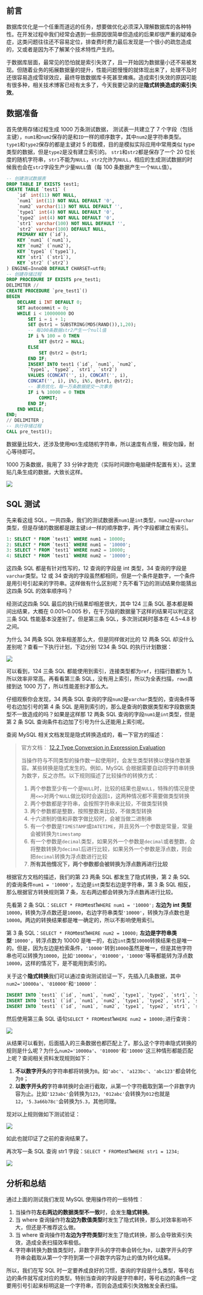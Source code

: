 ## 前言

数据库优化是一个任重而道远的任务，想要做优化必须深入理解数据库的各种特性。在开发过程中我们经常会遇到一些原因很简单但造成的后果却很严重的疑难杂症，这类问题往往还不容易定位，排查费时费力最后发现是一个很小的疏忽造成的，又或者是因为不了解某个技术特性产生的。

于数据库层面，最常见的恐怕就是索引失效了，且一开始因为数据量小还不易被发现。但随着业务的拓展数据量的提升，性能问题慢慢的就体现出来了，处理不及时还很容易造成雪球效应，最终导致数据库卡死甚至瘫痪。造成索引失效的原因可能有很多种，相关技术博客已经有太多了，今天我要记录的是**隐式转换造成的索引失效**。

## 数据准备

首先使用存储过程生成 1000 万条测试数据，
测试表一共建立了 7 个字段（包括主键），`num1`和`num2`保存的是和`ID`一样的顺序数字，其中`num2`是字符串类型。
`type1`和`type2`保存的都是主键对 5 的取模，目的是模拟实际应用中常用类似 type 类型的数据，但是`type2`是没有建立索引的。
`str1`和`str2`都是保存了一个 20 位长度的随机字符串，`str1`不能为`NULL`，`str2`允许为`NULL`，相应的生成测试数据的时候我也会在`str2`字段生产少量`NULL`值（每 100 条数据产生一个`NULL`值）。

```sql
-- 创建测试数据表
DROP TABLE IF EXISTS test1;
CREATE TABLE `test1` (
    `id` int(11) NOT NULL,
    `num1` int(11) NOT NULL DEFAULT '0',
    `num2` varchar(11) NOT NULL DEFAULT '',
    `type1` int(4) NOT NULL DEFAULT '0',
    `type2` int(4) NOT NULL DEFAULT '0',
    `str1` varchar(100) NOT NULL DEFAULT '',
    `str2` varchar(100) DEFAULT NULL,
    PRIMARY KEY (`id`),
    KEY `num1` (`num1`),
    KEY `num2` (`num2`),
    KEY `type1` (`type1`),
    KEY `str1` (`str1`),
    KEY `str2` (`str2`)
) ENGINE=InnoDB DEFAULT CHARSET=utf8;
-- 创建存储过程
DROP PROCEDURE IF EXISTS pre_test1;
DELIMITER //
CREATE PROCEDURE `pre_test1`()
BEGIN
    DECLARE i INT DEFAULT 0;
    SET autocommit = 0;
    WHILE i < 10000000 DO
        SET i = i + 1;
        SET @str1 = SUBSTRING(MD5(RAND()),1,20);
        -- 每100条数据str2产生一个null值
        IF i % 100 = 0 THEN
            SET @str2 = NULL;
        ELSE
            SET @str2 = @str1;
        END IF;
        INSERT INTO test1 (`id`, `num1`, `num2`,
        `type1`, `type2`, `str1`, `str2`)
        VALUES (CONCAT('', i), CONCAT('', i),
        CONCAT('', i), i%5, i%5, @str1, @str2);
        -- 事务优化，每一万条数据提交一次事务
        IF i % 10000 = 0 THEN
            COMMIT;
        END IF;
    END WHILE;
END;
// DELIMITER ;
-- 执行存储过程
CALL pre_test1();
```

数据量比较大，还涉及使用`MD5`生成随机字符串，所以速度有点慢，稍安勿躁，耐心等待即可。

1000 万条数据，我用了 33 分钟才跑完（实际时间跟你电脑硬件配置有关）。这里贴几条生成的数据，大致长这样。

![](https://guide-blog-images.oss-cn-shenzhen.aliyuncs.com/github/javaguide/mysqlindex-invalidation-caused-by-implicit-conversion-01.png)

## SQL 测试

先来看这组 SQL，一共四条，我们的测试数据表`num1`是`int`类型，`num2`是`varchar`类型，但是存储的数据都是跟主键`id`一样的顺序数字，两个字段都建立有索引。

```sql
1: SELECT * FROM `test1` WHERE num1 = 10000;
2: SELECT * FROM `test1` WHERE num1 = '10000';
3: SELECT * FROM `test1` WHERE num2 = 10000;
4: SELECT * FROM `test1` WHERE num2 = '10000';
```

这四条 SQL 都是有针对性写的，12 查询的字段是 int 类型，34 查询的字段是`varchar`类型。12 或 34 查询的字段虽然都相同，但是一个条件是数字，一个条件是用引号引起来的字符串。这样做有什么区别呢？先不看下边的测试结果你能猜出这四条 SQL 的效率顺序吗？

经测试这四条 SQL 最后的执行结果却相差很大，其中 124 三条 SQL 基本都是瞬间出结果，大概在 0.001~0.005 秒，在千万级的数据量下这样的结果可以判定这三条 SQL 性能基本没差别了。但是第三条 SQL，多次测试耗时基本在 4.5~4.8 秒之间。

为什么 34 两条 SQL 效率相差那么大，但是同样做对比的 12 两条 SQL 却没什么差别呢？查看一下执行计划，下边分别 1234 条 SQL 的执行计划数据：

![](https://guide-blog-images.oss-cn-shenzhen.aliyuncs.com/github/javaguide/mysqlindex-invalidation-caused-by-implicit-conversion-02.png)

可以看到，124 三条 SQL 都能使用到索引，连接类型都为`ref`，扫描行数都为 1，所以效率非常高。再看看第三条 SQL，没有用上索引，所以为全表扫描，`rows`直接到达 1000 万了，所以性能差别才那么大。

仔细观察你会发现，34 两条 SQL 查询的字段`num2`是`varchar`类型的，查询条件等号右边加引号的第 4 条 SQL 是用到索引的，那么是查询的数据类型和字段数据类型不一致造成的吗？如果是这样那 12 两条 SQL 查询的字段`num1`是`int`类型，但是第 2 条 SQL 查询条件右边加了引号为什么还能用上索引呢。

查阅 MySQL 相关文档发现是隐式转换造成的，看一下官方的描述：

> 官方文档： [12.2 Type Conversion in Expression Evaluation](https://dev.mysql.com/doc/refman/5.7/en/type-conversion.html?spm=5176.100239.blogcont47339.5.1FTben)
>
> 当操作符与不同类型的操作数一起使用时，会发生类型转换以使操作数兼容。某些转换是隐式发生的。例如，MySQL 会根据需要自动将字符串转换为数字，反之亦然。以下规则描述了比较操作的转换方式：
>
> 1. 两个参数至少有一个是`NULL`时，比较的结果也是`NULL`，特殊的情况是使用`<=>`对两个`NULL`做比较时会返回`1`，这两种情况都不需要做类型转换
> 2. 两个参数都是字符串，会按照字符串来比较，不做类型转换
> 3. 两个参数都是整数，按照整数来比较，不做类型转换
> 4. 十六进制的值和非数字做比较时，会被当做二进制串
> 5. 有一个参数是`TIMESTAMP`或`DATETIME`，并且另外一个参数是常量，常量会被转换为`timestamp`
> 6. 有一个参数是`decimal`类型，如果另外一个参数是`decimal`或者整数，会将整数转换为`decimal`后进行比较，如果另外一个参数是浮点数，则会把`decimal`转换为浮点数进行比较
> 7. **所有其他情况下，两个参数都会被转换为浮点数再进行比较**

根据官方文档的描述，我们的第 23 两条 SQL 都发生了隐式转换，第 2 条 SQL 的查询条件`num1 = '10000'`，左边是`int`类型右边是字符串，第 3 条 SQL 相反，那么根据官方转换规则第 7 条，左右两边都会转换为浮点数再进行比较。

先看第 2 条 SQL：`SELECT * FROM`test1`WHERE num1 = '10000';` **左边为 int 类型**`10000`，转换为浮点数还是`10000`，右边字符串类型`'10000'`，转换为浮点数也是`10000`。两边的转换结果都是唯一确定的，所以不影响使用索引。

第 3 条 SQL：`SELECT * FROM`test1`WHERE num2 = 10000;` **左边是字符串类型**`'10000'`，转浮点数为 10000 是唯一的，右边`int`类型`10000`转换结果也是唯一的。但是，因为左边是检索条件，`'10000'`转到`10000`虽然是唯一，但是其他字符串也可以转换为`10000`，比如`'10000a'`，`'010000'`，`'10000'`等等都能转为浮点数`10000`，这样的情况下，是不能用到索引的。

关于这个**隐式转换**我们可以通过查询测试验证一下，先插入几条数据，其中`num2='10000a'`、`'010000'`和`'10000'`：

```sql
INSERT INTO `test1` (`id`, `num1`, `num2`, `type1`, `type2`, `str1`, `str2`) VALUES ('10000001', '10000', '10000a', '0', '0', '2df3d9465ty2e4hd523', '2df3d9465ty2e4hd523');
INSERT INTO `test1` (`id`, `num1`, `num2`, `type1`, `type2`, `str1`, `str2`) VALUES ('10000002', '10000', '010000', '0', '0', '2df3d9465ty2e4hd523', '2df3d9465ty2e4hd523');
INSERT INTO `test1` (`id`, `num1`, `num2`, `type1`, `type2`, `str1`, `str2`) VALUES ('10000003', '10000', ' 10000', '0', '0', '2df3d9465ty2e4hd523', '2df3d9465ty2e4hd523');
```

然后使用第三条 SQL 语句`SELECT * FROM`test1`WHERE num2 = 10000;`进行查询：

![](https://guide-blog-images.oss-cn-shenzhen.aliyuncs.com/github/javaguide/mysqlindex-invalidation-caused-by-implicit-conversion-03.png)

从结果可以看到，后面插入的三条数据也都匹配上了。那么这个字符串隐式转换的规则是什么呢？为什么`num2='10000a'`、`'010000'`和`'10000'`这三种情形都能匹配上呢？查阅相关资料发现规则如下：

1. **不以数字开头**的字符串都将转换为`0`。如`'abc'`、`'a123bc'`、`'abc123'`都会转化为`0`；
2. **以数字开头的**字符串转换时会进行截取，从第一个字符截取到第一个非数字内容为止。比如`'123abc'`会转换为`123`，`'012abc'`会转换为`012`也就是`12`，`'5.3a66b78c'`会转换为`5.3`，其他同理。

现对以上规则做如下测试验证：

![](https://guide-blog-images.oss-cn-shenzhen.aliyuncs.com/github/javaguide/mysqlindex-invalidation-caused-by-implicit-conversion-04.png)

如此也就印证了之前的查询结果了。

再次写一条 SQL 查询 str1 字段：`SELECT * FROM`test1`WHERE str1 = 1234;`

![](https://guide-blog-images.oss-cn-shenzhen.aliyuncs.com/github/javaguide/mysqlindex-invalidation-caused-by-implicit-conversion-05.png)

## 分析和总结

通过上面的测试我们发现 MySQL 使用操作符的一些特性：

1. 当操作符**左右两边的数据类型不一致**时，会发生**隐式转换**。
2. 当 where 查询操作符**左边为数值类型**时发生了隐式转换，那么对效率影响不大，但还是不推荐这么做。
3. 当 where 查询操作符**左边为字符类型**时发生了隐式转换，那么会导致索引失效，造成全表扫描效率极低。
4. 字符串转换为数值类型时，非数字开头的字符串会转化为`0`，以数字开头的字符串会截取从第一个字符到第一个非数字内容为止的值为转化结果。

所以，我们在写 SQL 时一定要养成良好的习惯，查询的字段是什么类型，等号右边的条件就写成对应的类型。特别当查询的字段是字符串时，等号右边的条件一定要用引号引起来标明这是一个字符串，否则会造成索引失效触发全表扫描。